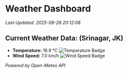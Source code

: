 
# Weather Dashboard

_Last Updated: 2025-08-28 20:12:08_

## Current Weather Data: (Srinagar, JK)
- **Temperature:** 16.9 °C ![Temperature Badge](https://img.shields.io/badge/Temperature-Low%20Temp-blue)
- **Wind Speed:** 7.0 km/h ![Wind Speed Badge](https://img.shields.io/badge/Wind%20Speed-Light%20Wind-blue)

*Powered by Open-Meteo API*
